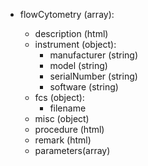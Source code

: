- flowCytometry (array<object>):
  - description (html)
  - instrument (object):
    - manufacturer (string)
    - model (string)
    - serialNumber (string)
    - software (string)
  - fcs (object):
    - filename
  - misc (object)
  - procedure (html)
  - remark (html) 
  - parameters(array<object>)
